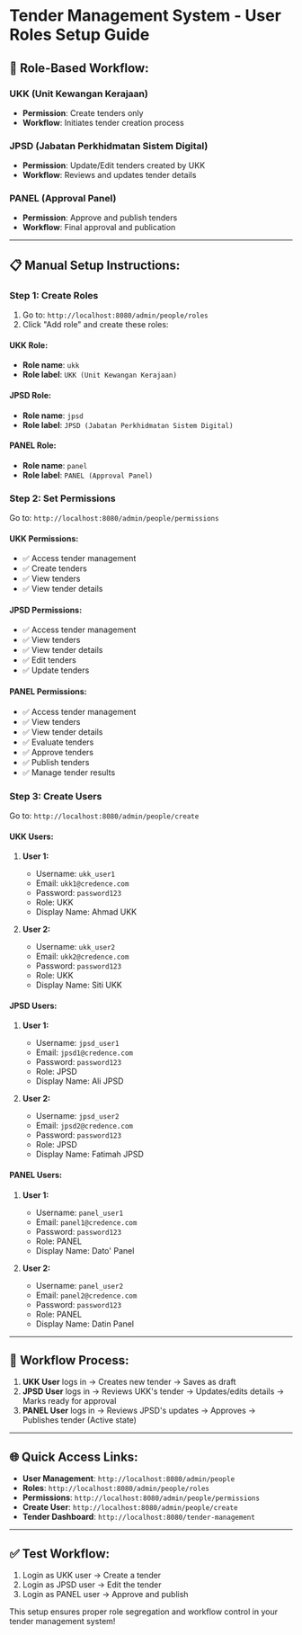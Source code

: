 # Tender Management System - User Roles Setup Guide

## 🎯 **Role-Based Workflow:**

### **UKK (Unit Kewangan Kerajaan)**
- **Permission**: Create tenders only
- **Workflow**: Initiates tender creation process

### **JPSD (Jabatan Perkhidmatan Sistem Digital)**  
- **Permission**: Update/Edit tenders created by UKK
- **Workflow**: Reviews and updates tender details

### **PANEL (Approval Panel)**
- **Permission**: Approve and publish tenders
- **Workflow**: Final approval and publication

---

## 📋 **Manual Setup Instructions:**

### **Step 1: Create Roles**
1. Go to: `http://localhost:8080/admin/people/roles`
2. Click "Add role" and create these roles:

#### **UKK Role:**
- **Role name**: `ukk`
- **Role label**: `UKK (Unit Kewangan Kerajaan)`

#### **JPSD Role:**
- **Role name**: `jpsd` 
- **Role label**: `JPSD (Jabatan Perkhidmatan Sistem Digital)`

#### **PANEL Role:**
- **Role name**: `panel`
- **Role label**: `PANEL (Approval Panel)`

### **Step 2: Set Permissions**
Go to: `http://localhost:8080/admin/people/permissions`

#### **UKK Permissions:**
- ✅ Access tender management
- ✅ Create tenders
- ✅ View tenders
- ✅ View tender details

#### **JPSD Permissions:**
- ✅ Access tender management
- ✅ View tenders
- ✅ View tender details
- ✅ Edit tenders
- ✅ Update tenders

#### **PANEL Permissions:**
- ✅ Access tender management
- ✅ View tenders
- ✅ View tender details
- ✅ Evaluate tenders
- ✅ Approve tenders
- ✅ Publish tenders
- ✅ Manage tender results

### **Step 3: Create Users**
Go to: `http://localhost:8080/admin/people/create`

#### **UKK Users:**
1. **User 1:**
   - Username: `ukk_user1`
   - Email: `ukk1@credence.com`
   - Password: `password123`
   - Role: UKK
   - Display Name: Ahmad UKK

2. **User 2:**
   - Username: `ukk_user2`
   - Email: `ukk2@credence.com`
   - Password: `password123`
   - Role: UKK
   - Display Name: Siti UKK

#### **JPSD Users:**
1. **User 1:**
   - Username: `jpsd_user1`
   - Email: `jpsd1@credence.com`
   - Password: `password123`
   - Role: JPSD
   - Display Name: Ali JPSD

2. **User 2:**
   - Username: `jpsd_user2`
   - Email: `jpsd2@credence.com`
   - Password: `password123`
   - Role: JPSD
   - Display Name: Fatimah JPSD

#### **PANEL Users:**
1. **User 1:**
   - Username: `panel_user1`
   - Email: `panel1@credence.com`
   - Password: `password123`
   - Role: PANEL
   - Display Name: Dato' Panel

2. **User 2:**
   - Username: `panel_user2`
   - Email: `panel2@credence.com`
   - Password: `password123`
   - Role: PANEL
   - Display Name: Datin Panel

---

## 🔄 **Workflow Process:**

1. **UKK User** logs in → Creates new tender → Saves as draft
2. **JPSD User** logs in → Reviews UKK's tender → Updates/edits details → Marks ready for approval
3. **PANEL User** logs in → Reviews JPSD's updates → Approves → Publishes tender (Active state)

---

## 🌐 **Quick Access Links:**

- **User Management**: `http://localhost:8080/admin/people`
- **Roles**: `http://localhost:8080/admin/people/roles`
- **Permissions**: `http://localhost:8080/admin/people/permissions`
- **Create User**: `http://localhost:8080/admin/people/create`
- **Tender Dashboard**: `http://localhost:8080/tender-management`

---

## ✅ **Test Workflow:**

1. Login as UKK user → Create a tender
2. Login as JPSD user → Edit the tender
3. Login as PANEL user → Approve and publish

This setup ensures proper role segregation and workflow control in your tender management system!